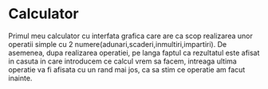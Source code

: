 # Calculator

Primul meu calculator cu interfata grafica care are ca scop realizarea unor operatii simple cu 2 numere(adunari,scaderi,inmultiri,impartiri). De asemenea, dupa realizarea operatiei, pe langa faptul ca rezultatul este afisat in casuta in care introducem ce calcul vrem sa facem, intreaga ultima operatie va fi afisata cu un rand mai jos, ca sa stim ce operatie am facut inainte.

